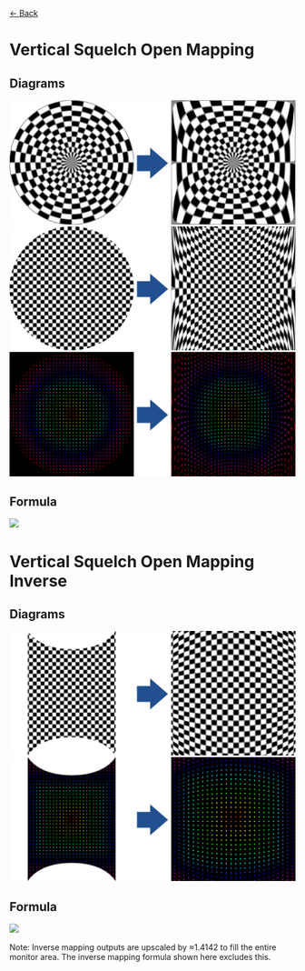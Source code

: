 [<- Back](https://github.com/Kuuuube/Circular_Area/blob/main/wiki/mappings_index.md#mappings-index)

# Vertical Squelch Open Mapping

## Diagrams
![](https://raw.githubusercontent.com/Kuuuube/Circular_Area/main/wiki/images/mappings/square_vertical_squelch_open_mapping_circle_grid_thick_checkerboard.png)
![](https://raw.githubusercontent.com/Kuuuube/Circular_Area/main/wiki/images/mappings/square_vertical_squelch_open_mapping_square_grid_thick_checkerboard.png)
![](https://raw.githubusercontent.com/Kuuuube/Circular_Area/main/wiki/images/mappings/square_vertical_squelch_open_mapping_dot_grid_circle_rgb_gradient_circle.png)

## Formula
![](https://raw.githubusercontent.com/Kuuuube/Circular_Area/main/wiki/images/formulas/vertical_squelch_open_mapping_formula.png)




# Vertical Squelch Open Mapping Inverse

## Diagrams
![](https://raw.githubusercontent.com/Kuuuube/Circular_Area/main/wiki/images/mappings/circle_vertical_squelch_open_mapping_square_grid_circle_thick_checkerboard.png)
![](https://raw.githubusercontent.com/Kuuuube/Circular_Area/main/wiki/images/mappings/circle_vertical_squelch_open_mapping_dot_grid_square_rgb_gradient.png)

## Formula
![](https://raw.githubusercontent.com/Kuuuube/Circular_Area/main/wiki/images/formulas/vertical_squelch_open_mapping_inverse_formula.png)

Note: Inverse mapping outputs are upscaled by ≈1.4142 to fill the entire monitor area. The inverse mapping formula shown here excludes this.